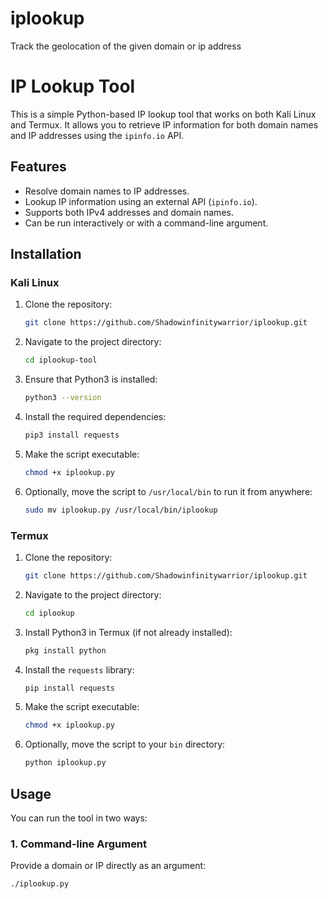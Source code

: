 # iplookup
Track the geolocation of the given domain or ip address
# IP Lookup Tool

This is a simple Python-based IP lookup tool that works on both Kali Linux and Termux. It allows you to retrieve IP information for both domain names and IP addresses using the `ipinfo.io` API.

## Features

- Resolve domain names to IP addresses.
- Lookup IP information using an external API (`ipinfo.io`).
- Supports both IPv4 addresses and domain names.
- Can be run interactively or with a command-line argument.

## Installation

### Kali Linux

1. Clone the repository:
    ```bash
    git clone https://github.com/Shadowinfinitywarrior/iplookup.git
    ```

2. Navigate to the project directory:
    ```bash
    cd iplookup-tool
    ```

3. Ensure that Python3 is installed:
    ```bash
    python3 --version
    ```

4. Install the required dependencies:
    ```bash
    pip3 install requests
    ```

5. Make the script executable:
    ```bash
    chmod +x iplookup.py
    ```

6. Optionally, move the script to `/usr/local/bin` to run it from anywhere:
    ```bash
    sudo mv iplookup.py /usr/local/bin/iplookup
    ```

### Termux

1. Clone the repository:
    ```bash
    git clone https://github.com/Shadowinfinitywarrior/iplookup.git
    ```

2. Navigate to the project directory:
    ```bash
    cd iplookup
    ```

3. Install Python3 in Termux (if not already installed):
    ```bash
    pkg install python
    ```

4. Install the `requests` library:
    ```bash
    pip install requests
    ```

5. Make the script executable:
    ```bash
    chmod +x iplookup.py
    ```

6. Optionally, move the script to your `bin` directory:
    ```bash
    python iplookup.py
    ```

## Usage

You can run the tool in two ways:

### 1. Command-line Argument

Provide a domain or IP directly as an argument:
```bash
./iplookup.py
